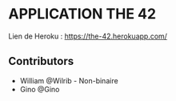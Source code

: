 # APPLICATION THE 42

Lien de Heroku : https://the-42.herokuapp.com/

## Contributors
- William @Wilrib - Non-binaire
- Gino @Gino
